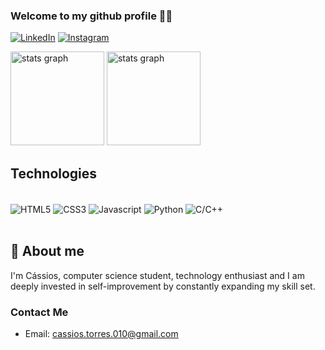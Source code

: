 ### Welcome to my github profile 🧑‍💻

[![LinkedIn](https://img.shields.io/badge/linkedin-%230077B5.svg?style=for-the-badge&logo=linkedin&logoColor=white)](https://www.linkedin.com/in/jose-cassios)
[![Instagram](https://img.shields.io/badge/Instagram-E4405F?style=for-the-badge&logo=instagram&logoColor=white)](https://instagram.com/jose_cassios)

<div align="left">
  <img src="https://github-readme-stats.vercel.app/api?username=jose-cassios&show_icons=true&rank_icon=github&cons=true&theme=merko&hide_border=true" height="150" alt="stats graph"/>
  <img src="https://github-readme-streak-stats.herokuapp.com/?user=jose-cassios&theme=merko&hide_border=true" height="150" alt="stats graph"/><br>
</div>
</p>


## Technologies

<div style="display: inline_block"><br/>
    <img align="center" alt="HTML5" src="https://img.shields.io/badge/HTML5-E34F26?style=for-the-badge&logo=html5&logoColor=white">
    <img align="center" alt="CSS3" src="https://img.shields.io/badge/CSS-239120?&style=for-the-badge&logo=css3&logoColor=white">
    <img align="center" alt="Javascript" src="https://img.shields.io/badge/JavaScript-F7DF1E?style=for-the-badge&logo=javascript&logoColor=black">
    <img align="center" alt="Python" src="https://img.shields.io/badge/Python-3776AB?style=for-the-badge&logo=python&logoColor=white">
    <img align="center" alt="C/C++" src="https://img.shields.io/badge/C%2B%2B-00599C?style=for-the-badge&logo=c%2B%2B&logoColor=white">

</div>
<br/>

## 🚀 About me
I'm Cássios, computer science student, technology enthusiast and I am deeply invested in self-improvement by constantly expanding my skill set.

### Contact Me
- Email: cassios.torres.010@gmail.com
